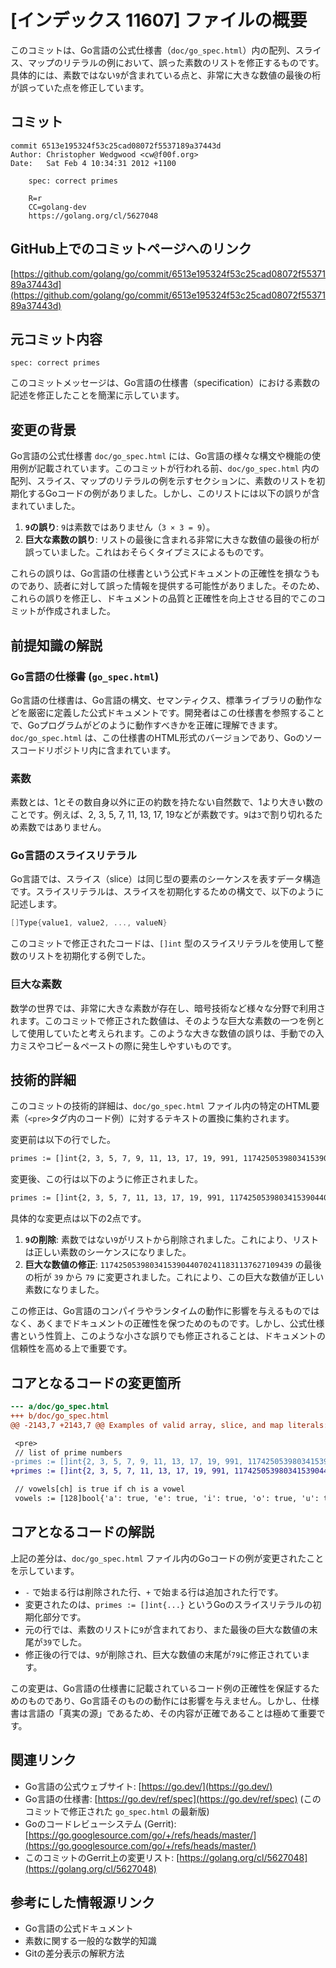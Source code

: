 # [インデックス 11607] ファイルの概要

このコミットは、Go言語の公式仕様書（`doc/go_spec.html`）内の配列、スライス、マップのリテラルの例において、誤った素数のリストを修正するものです。具体的には、素数ではない`9`が含まれている点と、非常に大きな数値の最後の桁が誤っていた点を修正しています。

## コミット

```
commit 6513e195324f53c25cad08072f5537189a37443d
Author: Christopher Wedgwood <cw@f00f.org>
Date:   Sat Feb 4 10:34:31 2012 +1100

    spec: correct primes

    R=r
    CC=golang-dev
    https://golang.org/cl/5627048
```

## GitHub上でのコミットページへのリンク

[https://github.com/golang/go/commit/6513e195324f53c25cad08072f5537189a37443d](https://github.com/golang/go/commit/6513e195324f53c25cad08072f5537189a37443d)

## 元コミット内容

`spec: correct primes`

このコミットメッセージは、Go言語の仕様書（specification）における素数の記述を修正したことを簡潔に示しています。

## 変更の背景

Go言語の公式仕様書 `doc/go_spec.html` には、Go言語の様々な構文や機能の使用例が記載されています。このコミットが行われる前、`doc/go_spec.html` 内の配列、スライス、マップのリテラルの例を示すセクションに、素数のリストを初期化するGoコードの例がありました。しかし、このリストには以下の誤りが含まれていました。

1.  **`9`の誤り**: `9`は素数ではありません（`3 × 3 = 9`）。
2.  **巨大な素数の誤り**: リストの最後に含まれる非常に大きな数値の最後の桁が誤っていました。これはおそらくタイプミスによるものです。

これらの誤りは、Go言語の仕様書という公式ドキュメントの正確性を損なうものであり、読者に対して誤った情報を提供する可能性がありました。そのため、これらの誤りを修正し、ドキュメントの品質と正確性を向上させる目的でこのコミットが作成されました。

## 前提知識の解説

### Go言語の仕様書 (`go_spec.html`)

Go言語の仕様書は、Go言語の構文、セマンティクス、標準ライブラリの動作などを厳密に定義した公式ドキュメントです。開発者はこの仕様書を参照することで、Goプログラムがどのように動作すべきかを正確に理解できます。`doc/go_spec.html` は、この仕様書のHTML形式のバージョンであり、Goのソースコードリポジトリ内に含まれています。

### 素数

素数とは、1とその数自身以外に正の約数を持たない自然数で、1より大きい数のことです。例えば、2, 3, 5, 7, 11, 13, 17, 19などが素数です。`9`は`3`で割り切れるため素数ではありません。

### Go言語のスライスリテラル

Go言語では、スライス（slice）は同じ型の要素のシーケンスを表すデータ構造です。スライスリテラルは、スライスを初期化するための構文で、以下のように記述します。

```go
[]Type{value1, value2, ..., valueN}
```

このコミットで修正されたコードは、`[]int` 型のスライスリテラルを使用して整数のリストを初期化する例でした。

### 巨大な素数

数学の世界では、非常に大きな素数が存在し、暗号技術など様々な分野で利用されます。このコミットで修正された数値は、そのような巨大な素数の一つを例として使用していたと考えられます。このような大きな数値の誤りは、手動での入力ミスやコピー＆ペーストの際に発生しやすいものです。

## 技術的詳細

このコミットの技術的詳細は、`doc/go_spec.html` ファイル内の特定のHTML要素（`<pre>`タグ内のコード例）に対するテキストの置換に集約されます。

変更前は以下の行でした。

```html
primes := []int{2, 3, 5, 7, 9, 11, 13, 17, 19, 991, 1174250539803415390440702411831137627109439}
```

変更後、この行は以下のように修正されました。

```html
primes := []int{2, 3, 5, 7, 11, 13, 17, 19, 991, 1174250539803415390440702411831137627109479}
```

具体的な変更点は以下の2点です。

1.  **`9`の削除**: 素数ではない`9`がリストから削除されました。これにより、リストは正しい素数のシーケンスになりました。
2.  **巨大な数値の修正**: `1174250539803415390440702411831137627109439` の最後の桁が `39` から `79` に変更されました。これにより、この巨大な数値が正しい素数になりました。

この修正は、Go言語のコンパイラやランタイムの動作に影響を与えるものではなく、あくまでドキュメントの正確性を保つためのものです。しかし、公式仕様書という性質上、このような小さな誤りでも修正されることは、ドキュメントの信頼性を高める上で重要です。

## コアとなるコードの変更箇所

```diff
--- a/doc/go_spec.html
+++ b/doc/go_spec.html
@@ -2143,7 +2143,7 @@ Examples of valid array, slice, and map literals:

 <pre>
 // list of prime numbers
-primes := []int{2, 3, 5, 7, 9, 11, 13, 17, 19, 991, 1174250539803415390440702411831137627109439}
+primes := []int{2, 3, 5, 7, 11, 13, 17, 19, 991, 1174250539803415390440702411831137627109479}

 // vowels[ch] is true if ch is a vowel
 vowels := [128]bool{'a': true, 'e': true, 'i': true, 'o': true, 'u': true, 'y': true}
```

## コアとなるコードの解説

上記の差分は、`doc/go_spec.html` ファイル内のGoコードの例が変更されたことを示しています。

-   `-` で始まる行は削除された行、`+` で始まる行は追加された行です。
-   変更されたのは、`primes := []int{...}` というGoのスライスリテラルの初期化部分です。
-   元の行では、素数のリストに`9`が含まれており、また最後の巨大な数値の末尾が`39`でした。
-   修正後の行では、`9`が削除され、巨大な数値の末尾が`79`に修正されています。

この変更は、Go言語の仕様書に記載されているコード例の正確性を保証するためのものであり、Go言語そのものの動作には影響を与えません。しかし、仕様書は言語の「真実の源」であるため、その内容が正確であることは極めて重要です。

## 関連リンク

*   Go言語の公式ウェブサイト: [https://go.dev/](https://go.dev/)
*   Go言語の仕様書: [https://go.dev/ref/spec](https://go.dev/ref/spec) (このコミットで修正された `go_spec.html` の最新版)
*   Goのコードレビューシステム (Gerrit): [https://go.googlesource.com/go/+/refs/heads/master/](https://go.googlesource.com/go/+/refs/heads/master/)
*   このコミットのGerrit上の変更リスト: [https://golang.org/cl/5627048](https://golang.org/cl/5627048)

## 参考にした情報源リンク

*   Go言語の公式ドキュメント
*   素数に関する一般的な数学的知識
*   Gitの差分表示の解釈方法
